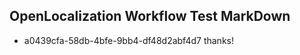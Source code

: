 ## OpenLocalization Workflow Test MarkDown
* a0439cfa-58db-4bfe-9bb4-df48d2abf4d7 thanks!

<!--HONumber=Sep16_HO1-->


